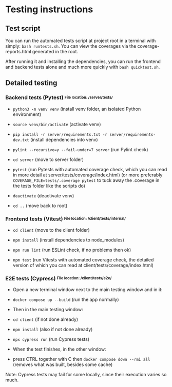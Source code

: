 # Testing instructions

## Test script

You can run the automated tests script at project root in a terminal with simply:
`bash runtests.sh`. You can view the coverages via the coverage-reports.html generated in the root.

After running it and installing the dependencies, you can run the frontend and backend tests alone and much more quickly with `bash quicktest.sh`.

## Detailed testing

### Backend tests (Pytest) <sup><sub>File location: /server/tests/</sub></sup>
- `python3 -m venv venv` (install venv folder, an isolated Python environment)

- `source venv/bin/activate` (activate venv)

- `pip install -r server/requirements.txt -r server/requirements-dev.txt` (install dependencies into venv)

- `pylint --recursive=y --fail-under=7 server` (run Pylint check)

- `cd server` (move to server folder)

- `pytest` (run Pytests with automated coverage check, which you can read in more detail at server/tests/coverage/index.html) (or more preferably `COVERAGE_FILE=tests/.coverage pytest` to tuck away the .coverage in the tests folder like the scripts do)

- `deactivate` (deactivate venv)

- `cd ..` (move back to root)

### Frontend tests (Vitest) <sup><sub>File location: /client/tests/internal/</sub></sup>
- `cd client` (move to the client folder)

- `npm install` (install dependencies to node_modules)

- `npm run lint` (run ESLint check, if no problems then ok)

- `npm test` (run Vitests with automated coverage check, the detailed version of which you can read at client/tests/coverage/index.html)

### E2E tests (Cypress) <sup><sub>File location: /client/tests/e2e/</sub></sup>
- Open a new terminal window next to the main testing window and in it:
  
- `docker compose up --build` (run the app normally)

- Then in the main testing window:
  
- `cd client` (if not done already)

- `npm install` (also if not done already)

- `npx cypress run` (run Cypress tests)

- When the test finishes, in the other window:

- press CTRL together with C then `docker compose down --rmi all` (removes what was built, besides some cache)

Note: Cypress tests may fail for some locally, since their execution varies so much.
